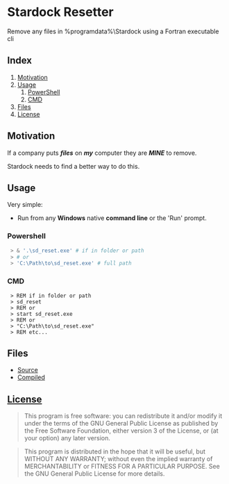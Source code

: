 # Stardock Resetter

Remove any files in %programdata%\Stardock using a Fortran executable cli

## Index

1. [Motivation](#motivation)
2. [Usage](#usage)
   1. [PowerShell](#powershell)
   2. [CMD](#cmd)
3. [Files](#files)
4. [License](#license)

## Motivation <a name="motivation"></a>

If a company puts ***files*** on ***my*** computer they are ***MINE*** to remove.

Stardock needs to find a better way to do this.

## Usage <a name="usage"></a>

Very simple:

- Run from any **Windows** native **command line** or the 'Run' prompt.
  
### Powershell <a name="powershell"></a>

```Powershell
 > & '.\sd_reset.exe' # if in folder or path
 > # or
 > 'C:\Path\to\sd_reset.exe' # full path
```

### CMD <a name="cmd"></a>

```CMD
 > REM if in folder or path
 > sd_reset
 > REM or
 > start sd_reset.exe
 > REM or
 > "C:\Path\to\sd_reset.exe"
 > REM etc...
```

## Files <a name="files"></a>

- [Source](./source.7z)
- [Compiled](./sd_reset.exe)

## [License](./LICENSE) <a name="license"></a>

>This program is free software: you can redistribute it and/or modify it under the terms of the GNU General Public License as published by the Free Software Foundation, either version 3 of the License, or (at your option) any later version.

>This program is distributed in the hope that it will be useful, but WITHOUT ANY WARRANTY; without even the implied warranty of MERCHANTABILITY or FITNESS FOR A PARTICULAR PURPOSE.  See the GNU General Public License for more details.


